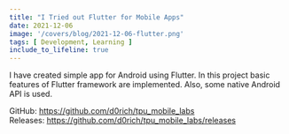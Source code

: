 ```yaml
---
title: "I Tried out Flutter for Mobile Apps"
date: 2021-12-06
image: '/covers/blog/2021-12-06-flutter.png'
tags: [ Development, Learning ]
include_to_lifeline: true
---
```


I have created simple app for Android using Flutter. In this project basic features of Flutter framework are implemented. Also, some native Android API is used.

<!--more-->

GitHub: https://github.com/d0rich/tpu_mobile_labs  
Releases: https://github.com/d0rich/tpu_mobile_labs/releases
